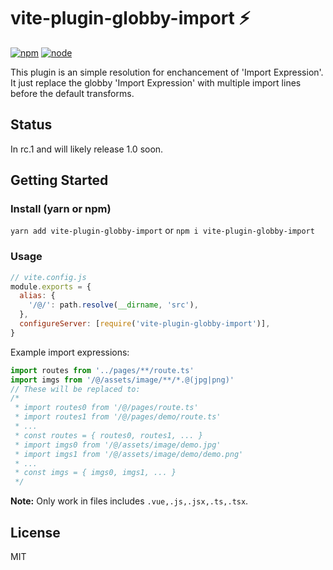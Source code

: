 # vite-plugin-globby-import ⚡

[![npm][npm-img]][npm-url]
[![node][node-img]][node-url]

This plugin is an simple resolution for enchancement of 'Import Expression'. It just replace the globby 'Import Expression' with multiple import lines before the default transforms.


## Status

In rc.1 and will likely release 1.0 soon.

## Getting Started

### Install (yarn or npm)

`yarn add vite-plugin-globby-import` or `npm i vite-plugin-globby-import`

### Usage

```javascript
// vite.config.js
module.exports = {
  alias: {
    '/@/': path.resolve(__dirname, 'src'),
  },
  configureServer: [require('vite-plugin-globby-import')],
}
```

Example import expressions:
```ts
import routes from '../pages/**/route.ts'
import imgs from '/@/assets/image/**/*.@(jpg|png)'
// These will be replaced to:
/* 
 * import routes0 from '/@/pages/route.ts'
 * import routes1 from '/@/pages/demo/route.ts'
 * ...
 * const routes = { routes0, routes1, ... }
 * import imgs0 from '/@/assets/image/demo.jpg'
 * import imgs1 from '/@/assets/image/demo/demo.png'
 * ...
 * const imgs = { imgs0, imgs1, ... }
 */
```

**Note:** Only work in files includes `.vue,.js,.jsx,.ts,.tsx`. 


## License

MIT

[npm-img]: https://img.shields.io/badge/npm-v1.0.0--rc.1-green.svg
[npm-url]: https://npmjs.com/package/vite-plugin-globby-import
[node-img]: https://img.shields.io/node/v/vite.svg
[node-url]: https://nodejs.org/en/about/releases/
<!-- [unix-ci-img]: https://circleci.com/gh/vitejs/vite.svg?style=shield
[unix-ci-url]: https://app.circleci.com/pipelines/github/vitejs/vite
[windows-ci-img]: https://ci.appveyor.com/api/projects/status/0q4j8062olbcs71l/branch/master?svg=true
[windows-ci-url]: https://ci.appveyor.com/project/yyx990803/vite/branch/master -->
